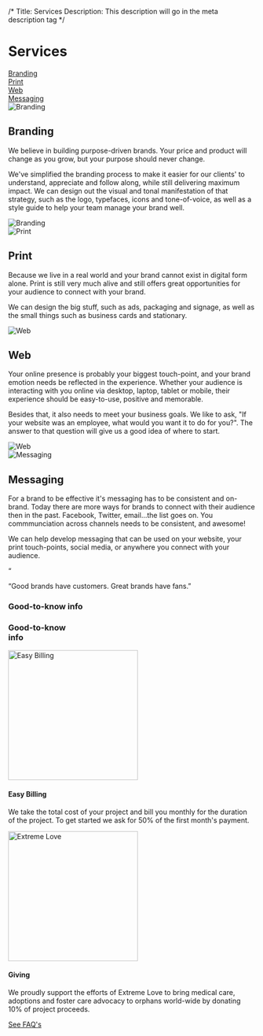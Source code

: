 /*
Title: Services
Description: This description will go in the meta description tag
*/

<div class="page-header text-center">
	<h1 class="title">Services</h1>
	<div class="container">
		<div class="services-options">
			<div class="row">
				<div class="col-sm-6 col-md-3">
					<a href="#branding" class="btn btn-lg btn-block btn-cream branding-bg">Branding</a>
				</div>
				<div class="col-sm-6 col-md-3">
					<a href="#print" class="btn btn-lg btn-block btn-cream print-bg">Print</a>
				</div>
				<div class="col-sm-6 col-md-3">
					<a href="#web" class="btn btn-lg btn-block btn-cream web-bg">Web</a>
				</div>
				<div class="col-sm-6 col-md-3">
					<a href="#messaging" class="btn btn-lg btn-block btn-cream messaging-bg">Messaging</a>
				</div>
			</div>
		</div>
	</div>
</div>

<div id="branding" class="services-anchor"></div>
<section id="big-branding" class="service-description big-branding">
	<div class="container">
		<div class="row">
			<div class="col-sm-8 col-sm-offset-2 visible-xs visible-sm">
				<img src="themes/smm/img/branding-photo.jpg" class="img-circle img-responsive" alt="Branding">
			</div>
			<div class="col-sm-10 col-sm-offset-1 col-md-6 col-md-offset-0 short text-right">
				<h1>Branding</h1>
				<p class="lead">We believe in building purpose-driven brands. Your price and product will change as you grow, but your purpose should never change.</p>
				<p class="lead">We've simplified the branding process to make it easier for our clients' to understand, appreciate and follow along, while still delivering maximum impact. We can design out the visual and tonal manifestation of that strategy, such as the logo, typefaces, icons and tone-of-voice, as well as a style guide to help your team manage your brand well.</p>
			</div>
			<div class="col-md-6 hidden-xs hidden-sm">
				<img src="themes/smm/img/branding-photo.jpg" class="img-circle img-responsive" alt="Branding">
			</div>
		</div>
	</div>
</section>

<div id="print" class="services-anchor"></div>
<section class="service-description big-print bg-brand-white">
	<div class="container">
		<div class="row">
			<div class="col-sm-8 col-sm-offset-2 col-md-6 col-md-offset-0">
				<img src="themes/smm/img/print-photo.jpg" class="img-circle img-responsive" alt="Print">
			</div>
			<div class="col-sm-10 col-sm-offset-1 col-md-6 col-md-offset-0 short">
				<h1>Print</h1>
				<p class="lead">Because we live in a real world and your brand cannot exist in digital form alone.  Print is still very much alive and still offers great opportunities for your audience to connect with your brand.</p>
				<p class="lead">We can design the big stuff, such as ads, packaging and signage, as well as the small things such as business cards and stationary.</p>
			</div>
		</div>
	</div>
</section>

<div id="web" class="services-anchor"></div>
<section class="service-description big-web">
	<div class="container">
		<div class="row">
			<div class="col-sm-8 col-sm-offset-2 visible-xs visible-sm">
				<img src="themes/smm/img/web-photo.jpg" class="img-circle img-responsive" alt="Web">
			</div>
			<div class="col-sm-10 col-sm-offset-1 col-md-6 col-md-offset-0 short text-right">
				<h1>Web</h1>
				<p class="lead">Your online presence is probably your biggest touch-point, and your brand emotion needs be reflected in the experience. Whether your audience is interacting with you online via desktop, laptop, tablet or mobile, their experience should be easy-to-use, positive and memorable.</p>
				<p class="lead">Besides that, it also needs to meet your business goals.  We like to ask, "If your website was an employee, what would you want it to do for you?".  The answer to that question will give us a good idea of where to start.</p>
				</div>
				<div class="col-md-6 hidden-xs hidden-sm">
					<img src="themes/smm/img/web-photo.jpg" class="img-circle img-responsive" alt="Web">
				</div>
			</div>
		</div>
	</section>

<div id="messaging" class="services-anchor"></div>
<section class="service-description big-messaging bg-brand-white">
	<div class="container">
		<div class="row">
			<div class="col-sm-8 col-sm-offset-2 col-md-6 col-md-offset-0">
				<img src="themes/smm/img/messaging-photo.jpg" class="img-circle img-responsive" alt="Messaging">
			</div>
			<div class="col-sm-10 col-sm-offset-1 col-md-6 col-md-offset-0 short">
				<h1>Messaging</h1>
				<p class="lead">For a brand to be effective it's messaging has to be consistent and on-brand.  Today there are more ways for brands to connect with their audience then in the past.  Facebook, Twitter, email...the list goes on.  You commmunciation across channels needs to be consistent, and awesome!</p>
				<p class="lead">We can help develop messaging that can be used on your website, your print touch-points, social media, or anywhere you connect with your audience.</p>
			</div>
		</div>
	</div>
</section>

<!-- Belief #2 -->
<div class="well well-lg">
	<div class="diamond">
		<div class="diamond-border">
			<p>&#8220;</p>
		</div>
	</div>
	<div class="container">
		<p class="lead">&#8220;Good brands have customers.  Great brands have fans.&#8221;</p>
		<div class="accent"></div>
	</div>
</div>

<section id="misc-info" class="bg-brand-red">
	<h3 class="headline-inverse text-center hidden-xs">Good-to-know info</h3>
	<h3 class="headline-inverse text-center visible-xs">Good-to-know<br>info</h3>
	<div class="container">
		<div class="row">
			<div class="col-sm-6 col-md-5 col-md-offset-1 easy-billing">
				<div class="row">
					<div class="col-sm-4"><img src="themes/smm/img/ez-billing.jpg" class="img-responsive img-circle" alt="Easy Billing" width="264" height="264"></div>
					<div class="col-sm-8">
						<h4 class="libre">Easy Billing</h4>
						<p>We take the total cost of your project and bill you monthly for the duration of the project. To get started we ask for 50% of the first month's payment.</p>
					</div>
				</div>
			</div>
			<div class="col-sm-6 col-md-5 col-md-offset-1 sponsor">
				<div class="row">
					<div class="col-sm-4"><img src="themes/smm/img/extreme-love.jpg" class="img-responsive img-circle" alt="Extreme Love" width="264" height="264"></div>
					<div class="col-sm-8">
						<h4 class="libre">Giving</h4>
						<p>We proudly support the efforts of Extreme Love to bring medical care, adoptions and foster care advocacy to orphans world-wide by donating 10% of project proceeds.</p>
					</div>
				</div>
			</div>
			<div class="clearfix"></div>
			<div class="col-xs-12 text-center"><a href="about#faq" class="btn btn-lg btn-black">See FAQ's</a></div>
		</div>
	</div>
</section>